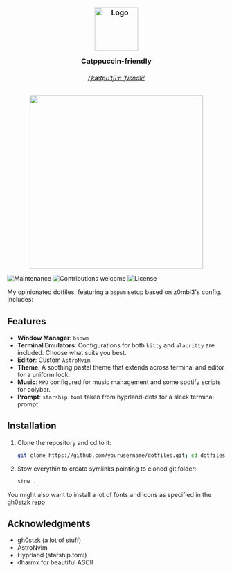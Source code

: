 <h3 align="center">
	<img src="https://raw.githubusercontent.com/catppuccin/catppuccin/main/assets/logos/exports/1544x1544_circle.png" width="100" alt="Logo"/><br/>
	<img src="https://raw.githubusercontent.com/catppuccin/catppuccin/main/assets/misc/transparent.png" height="30" width="0px"/>
	Catppuccin-friendly
	<img src="https://raw.githubusercontent.com/catppuccin/catppuccin/main/assets/misc/transparent.png" height="30" width="0px"/>
</h3>

<h6 align="center">
  <a href="http://ipa-reader.xyz/?text=%CB%8Ck%C3%A6tp%CA%8A%CB%88t%CA%83i%CB%90n">/ˌkætpʊˈtʃiːn ˈfɹɛndli/</a>
</h6>

<p align="center">
  <img src="https://raw.githubusercontent.com/catppuccin/catppuccin/main/assets/palette/macchiato.png" width="400" />
</p>


![Maintenance](https://img.shields.io/maintenance/yes/2024) ![Contributions welcome](https://img.shields.io/badge/contributions-welcome-brightgreen.svg) ![License](https://img.shields.io/github/license/LilDojd/dotfiles)


My opinionated dotfiles, featuring a `bspwm` setup based on z0mbi3's config. Includes:

## Features

- **Window Manager**: `bspwm`
- **Terminal Emulators**: Configurations for both `kitty` and `alacritty` are included. Choose what suits you best.
- **Editor**: Custom `AstroNvim`
- **Theme**: A soothing pastel theme that extends across terminal and editor for a uniform look.
- **Music**: `MPD` configured for music management and some spotify scripts for polybar.
- **Prompt**: `starship.toml` taken from hyprland-dots for a sleek terminal prompt.

## Installation


1. Clone the repository and cd to it:
   ```bash
   git clone https://github.com/yourusername/dotfiles.git; cd dotfiles
   
2. Stow everythin to create symlinks pointing to cloned git folder:

    ```bash
    stow .
    ```
You might also want to install a lot of fonts and icons as specified in the [gh0stzk repo](https://github.com/gh0stzk/dotfiles)

## Acknowledgments

- gh0stzk (a lot of stuff)
- AstroNvim
- Hyprland (starship.toml)
- dharmx for beautiful ASCII
